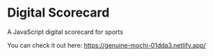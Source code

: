 # Digital Scorecard

A JavaScript digital scorecard for sports

You can check it out here: https://genuine-mochi-01dda3.netlify.app/